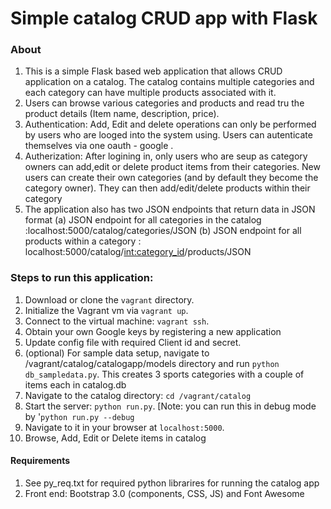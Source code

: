 Simple catalog CRUD app with Flask 
=============
### About
1. This is a simple Flask based web application that allows CRUD application on a catalog. The catalog contains multiple categories and each category can have multiple products associated with it. 
2. Users can browse various categories and products and read tru the product details (Item name, description, price).
3. Authentication: Add, Edit and delete operations can only be performed by users who are looged into the system using. Users can autenticate themselves via one oauth  - google . 
4. Autherization: After logining in, only users who are seup as category owners can add,edit or delete product items from their categories. New users can create their own categories (and by default they become the category owner). They can then add/edit/delete products within their category
5. The application also has two JSON endpoints that return data in JSON format   (a) JSON endpoint for all categories in the catalog :localhost:5000/catalog/categories/JSON  (b) JSON endpoint for all products within a category : localhost:5000/catalog/<int:category_id>/products/JSON

### Steps to run this application: 

1. Download or clone the `vagrant` directory.
2. Initialize the Vagrant vm via `vagrant up`.
3. Connect to the virtual machine: `vagrant ssh`.
4. Obtain your own Google keys by registering a new application
5. Update config file with required Client id and secret.
6. (optional) For sample data setup, navigate to /vagrant/catalog/catalogapp/models directory and run `python db_sampledata.py`. This creates 3 sports categories with a couple of items each in catalog.db
7. Navigate to the catalog directory: `cd /vagrant/catalog`
8. Start the server: `python run.py`. [Note: you can run this in debug mode by '`python run.py --debug`
9. Navigate to it in your browser  at `localhost:5000`.  
10. Browse, Add, Edit or Delete items in catalog

#### Requirements
1. See py_req.txt for required python librarires for running the catalog app
2. Front end: Bootstrap 3.0 (components, CSS, JS) and Font Awesome
